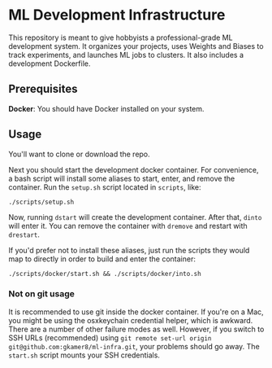 # ML Development Infrastructure

This repository is meant to give hobbyists a professional-grade ML development system. It organizes your projects, uses Weights and Biases to track experiments, and launches ML jobs to clusters. It also includes a development Dockerfile.

## Prerequisites

**Docker**: You should have Docker installed on your system.

## Usage

You'll want to clone or download the repo.

Next you should start the development docker container. For convenience, a bash script will install some aliases to start, enter, and remove the container. Run the `setup.sh` script located in `scripts`, like:

```
./scripts/setup.sh
```

Now, running `dstart` will create the development container. After that, `dinto` will enter it. You can remove the container with `dremove` and restart with `drestart`.

If you'd prefer not to install these aliases, just run the scripts they would map to directly in order to build and enter the container:

```
./scripts/docker/start.sh && ./scripts/docker/into.sh
```

### Not on git usage

It is recommended to use git inside the docker container. If you're on a Mac, you might be using the osxkeychain credential helper, which is awkward. There are a number of other failure modes as well. However, if you switch to SSH URLs (recommended) using `git remote set-url origin git@github.com:gkamer8/ml-infra.git`, your problems should go away. The `start.sh` script mounts your SSH credentials.
